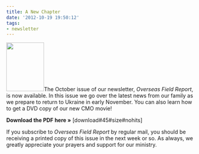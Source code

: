 ```yaml
---
title: A New Chapter
date: '2012-10-19 19:50:12'
tags:
- newsletter
---
```


<img class="alignleft size-full wp-image-1629" title="OFR-Oct-2012-1" src="https://s3.amazonaws.com/images.ofreport.com/2012/10/OFR-Oct-2012-1.jpg" alt="" width="100" height="129" />The October issue of our newsletter, *Overseas Field Report*, is now available. In this issue we go over the latest news from our family as we prepare to return to Ukraine in early November. You can also learn how to get a DVD copy of our new CMO movie!

<strong>Download the PDF here »</strong> [download#45#size#nohits]

If you subscribe to *Overseas Field Report* by regular mail, you should be receiving a printed copy of this issue in the next week or so. As always, we greatly appreciate your prayers and support for our ministry.
